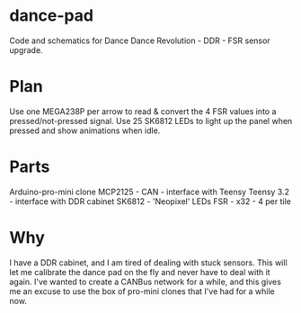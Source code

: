 # dance-pad
Code and schematics for Dance Dance Revolution - DDR - FSR sensor upgrade.

# Plan
Use one MEGA238P per arrow to read & convert the 4 FSR values into a pressed/not-pressed signal. 
Use 25 SK6812 LEDs to light up the panel when pressed and show animations when idle.

# Parts
Arduino-pro-mini clone
MCP2125 - CAN - interface with Teensy
Teensy 3.2 - interface with DDR cabinet
SK6812 - 'Neopixel' LEDs
FSR - x32 - 4 per tile

# Why
I have a DDR cabinet, and I am tired of dealing with stuck sensors. This will let me 
calibrate the dance pad on the fly and never have to deal with it again. I've 
wanted to create a CANBus network for a while, and this gives me an excuse to use 
the box of pro-mini clones that I've had for a while now.